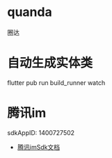 # quanda

圈达

# 自动生成实体类

flutter pub run build_runner watch

# 腾讯im

sdkAppID: 1400727502
- [腾讯imSdk文档](https://cloud.tencent.com/document/product/269/51940)

